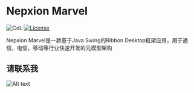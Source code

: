 # Nepxion Marvel
![CoL](https://tokei.rs/b1/github/Nepxion/Marvel)
[![License](https://img.shields.io/badge/License-Apache%202.0-blue.svg?label=license)](https://github.com/Nepxion/Marvel/blob/master/LICENSE)

Nepxion Marvel是一款基于Java Swing的Ribbon Desktop框架应用，用于通信，电信，移动等行业快速开发的元模型架构

## 请联系我
![Alt text](https://github.com/Nepxion/Docs/blob/master/zxing-doc/微信-1.jpg)
